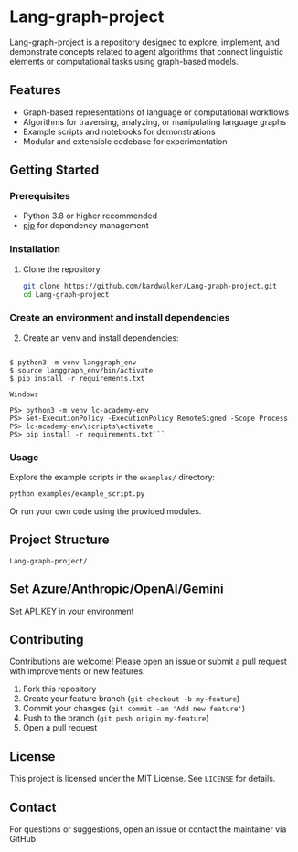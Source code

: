 

# Lang-graph-project

Lang-graph-project is a repository designed to explore, implement, and demonstrate concepts related to agent algorithms that connect linguistic elements or computational tasks using graph-based models.

## Features

- Graph-based representations of language or computational workflows
- Algorithms for traversing, analyzing, or manipulating language graphs
- Example scripts and notebooks for demonstrations
- Modular and extensible codebase for experimentation

## Getting Started

### Prerequisites

- Python 3.8 or higher recommended
- [pip](https://pip.pypa.io/en/stable/) for dependency management

### Installation

1. Clone the repository:
   ```bash
   git clone https://github.com/kardwalker/Lang-graph-project.git
   cd Lang-graph-project
   ```
### Create an environment and install dependencies
2. Create an venv and install dependencies:
```Mac/Linux/WSL   
   
$ python3 -m venv langgraph_env
$ source langgraph_env/bin/activate
$ pip install -r requirements.txt

Windows

PS> python3 -m venv lc-academy-env
PS> Set-ExecutionPolicy -ExecutionPolicy RemoteSigned -Scope Process
PS> lc-academy-env\scripts\activate
PS> pip install -r requirements.txt```
```
### Usage

Explore the example scripts in the `examples/` directory:

```bash
python examples/example_script.py
```

Or run your own code using the provided modules.

## Project Structure

```
Lang-graph-project/

```
## Set Azure/Anthropic/OpenAI/Gemini
Set API_KEY in your environment

## Contributing

Contributions are welcome! Please open an issue or submit a pull request with improvements or new features.

1. Fork this repository
2. Create your feature branch (`git checkout -b my-feature`)
3. Commit your changes (`git commit -am 'Add new feature'`)
4. Push to the branch (`git push origin my-feature`)
5. Open a pull request

## License

This project is licensed under the MIT License. See `LICENSE` for details.

## Contact

For questions or suggestions, open an issue or contact the maintainer via GitHub.
